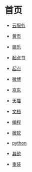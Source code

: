# 首页

<div id = "首"></div>
<script src = "./js/首.js"></script>

* [云服务](网页/云服务.html)

* [黄页](网页/黄页.html)
* [娱乐](网页/娱乐.html)
* [起点书](网页/起点书.html)
* [起点](网页/起点.html)
* [微博](网页/微博.html)

* [京东](网页/京东.html)
* [天猫](网页/天猫.html)
* [文档](网页/文档.html)

* [编程](网页/编程.html)
* [微软](网页/微软.html)
* [python](网页/python.html)
* [其他](网页/其他.html)

* [重装](网页/重装.html)